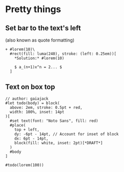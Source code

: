 # Pretty things

## Set bar to the text's left
(also known as quote formatting)

```typ
+ #lorem(10)\
  #rect(fill: luma(240), stroke: (left: 0.25em))[
    *Solution:* #lorem(10)

    $ a_(n+1)x^n = 2... $
  ]
```
## Text on box top
```typ
// author: gaiajack
#let todo(body) = block(
  above: 2em, stroke: 0.5pt + red,
  width: 100%, inset: 14pt
)[
  #set text(font: "Noto Sans", fill: red)
  #place(
    top + left,
    dy: -6pt - 14pt, // Account for inset of block
    dx: 6pt - 14pt,
    block(fill: white, inset: 2pt)[*DRAFT*]
  )
  #body
]

#todo(lorem(100))
```